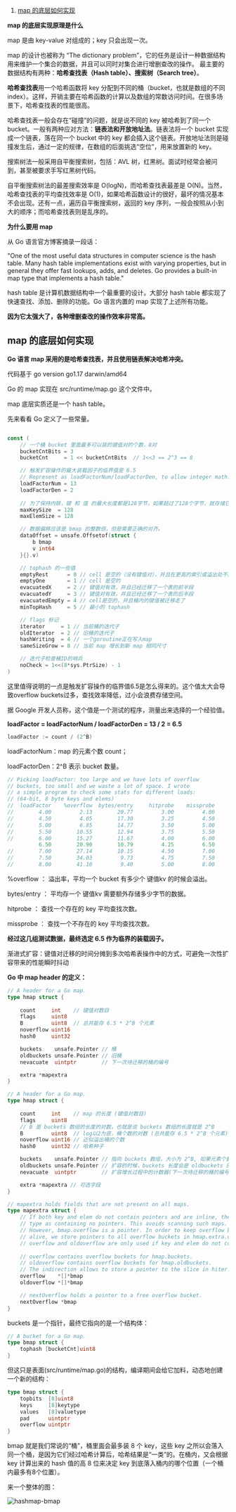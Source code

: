 1. [map 的底层如何实现](#map-的底层如何实现)



**map 的底层实现原理是什么**

map 是由 key-value 对组成的；key 只会出现一次。

map 的设计也被称为 “The dictionary problem”，它的任务是设计一种数据结构用来维护一个集合的数据，并且可以同时对集合进行增删查改的操作。
最主要的数据结构有两种：**哈希查找表（Hash table）、搜索树（Search tree）**。

**哈希查找表**用一个哈希函数将 key 分配到不同的桶（bucket，也就是数组的不同 index）。这样，开销主要在哈希函数的计算以及数组的常数访问时间。在很多场景下，哈希查找表的性能很高。

哈希查找表一般会存在“碰撞”的问题，就是说不同的 key 被哈希到了同一个 bucket。一般有两种应对方法：**链表法和开放地址法**。链表法将一个 bucket 实现成一个链表，落在同一个 bucket 中的 key 都会插入这个链表。开放地址法则是碰撞发生后，通过一定的规律，在数组的后面挑选“空位”，用来放置新的 key。

搜索树法一般采用自平衡搜索树，包括：AVL 树，红黑树。面试时经常会被问到，甚至被要求手写红黑树代码。

自平衡搜索树法的最差搜索效率是 O(logN)，而哈希查找表最差是 O(N)。当然，哈希查找表的平均查找效率是 O(1)，如果哈希函数设计的很好，最坏的情况基本不会出现。还有一点，遍历自平衡搜索树，返回的 key 序列，一般会按照从小到大的顺序；而哈希查找表则是乱序的。


**为什么要用 map**

从 Go 语言官方博客摘录一段话：

"One of the most useful data structures in computer science is the hash table. Many hash table implementations exist with varying properties, but in general they offer fast lookups, adds, and deletes. Go provides a built-in map type that implements a hash table."

hash table 是计算机数据结构中一个最重要的设计。大部分 hash table 都实现了快速查找、添加、删除的功能。Go 语言内置的 map 实现了上述所有功能。

**因为它太强大了，各种增删查改的操作效率非常高。**



## map 的底层如何实现


**Go 语言 map 采用的是哈希查找表，并且使用链表解决哈希冲突。**

代码基于 
go version go1.17 darwin/amd64


Go 的 map 实现在 src/runtime/map.go 这个文件中。

map 底层实质还是一个 hash table。

先来看看 Go 定义了一些常量。

```go

const (
	// 一个桶 bucket 里面最多可以装的键值对的个数，8对
	bucketCntBits = 3
	bucketCnt     = 1 << bucketCntBits	// 1<<3 == 2^3 == 8

	// 触发扩容操作的最大装载因子的临界值是 6.5
	// Represent as loadFactorNum/loadFactorDen, to allow integer math.
	loadFactorNum = 13	
	loadFactorDen = 2
	
	// 为了保持内联，键 和 值 的最大长度都是128字节，如果超过了128个字节，就存储它的指针
	maxKeySize  = 128
	maxElemSize = 128

	// 数据偏移应该是 bmap 的整数倍，但是需要正确的对齐。
	dataOffset = unsafe.Offsetof(struct {
		b bmap
		v int64
	}{}.v)

	// tophash 的一些值
	emptyRest      = 0 // cell 是空的（没有键值对），并且在更高的索引或溢出处不再有非空 cell 单元格.
	emptyOne       = 1 // cell 是空的
	evacuatedX     = 2 // 键值对有效，并且已经迁移了一个表的前半段
	evacuatedY     = 3 // 键值对有效，并且已经迁移了一个表的后半段
	evacuatedEmpty = 4 // cell是空的，并且桶内的键值被迁移走了
	minTopHash     = 5 // 最小的 tophash 

	// flags 标记
	iterator     = 1 // 当前桶的迭代子
	oldIterator  = 2 // 旧桶的迭代子
	hashWriting  = 4 // 一个goroutine正在写入map
	sameSizeGrow = 8 // 当前 map 增长到新 map 相同尺寸

	// 迭代子检查桶ID的哨兵
	noCheck = 1<<(8*sys.PtrSize) - 1 
)
```


这里值得说明的一点是触发扩容操作的临界值6.5是怎么得来的。这个值太大会导致overflow buckets过多，查找效率降低，过小会浪费存储空间。

据 Google 开发人员称，这个值是一个测试的程序，测量出来选择的一个经验值。

**loadFactor = loadFactorNum / loadFactorDen = 13 / 2 = 6.5**

```go
loadFactor := count / (2^B)
```

loadFactorNum：map 的元素个数 count；

loadFactorDen：2^B 表示 bucket 数量。


```go
// Picking loadFactor: too large and we have lots of overflow
// buckets, too small and we waste a lot of space. I wrote
// a simple program to check some stats for different loads:
// (64-bit, 8 byte keys and elems)
//  loadFactor    %overflow  bytes/entry     hitprobe    missprobe
//        4.00         2.13        20.77         3.00         4.00
//        4.50         4.05        17.30         3.25         4.50
//        5.00         6.85        14.77         3.50         5.00
//        5.50        10.55        12.94         3.75         5.50
//        6.00        15.27        11.67         4.00         6.00
          6.50        20.90        10.79         4.25         6.50
//        7.00        27.14        10.15         4.50         7.00
//        7.50        34.03         9.73         4.75         7.50
//        8.00        41.10         9.40         5.00         8.00
```

%overflow ：
溢出率，平均一个 bucket 有多少个 键值kv 的时候会溢出。

bytes/entry ：
平均存一个 键值kv 需要额外存储多少字节的数据。

hitprobe ：
查找一个存在的 key 平均查找次数。

missprobe ：
查找一个不存在的 key 平均查找次数。


**经过这几组测试数据，最终选定 6.5 作为临界的装载因子。**

渐进式扩容：键值对迁移的时间分摊到多次哈希表操作中的方式，可避免一次性扩容带来的性能瞬时抖动




**Go 中 map header 的定义：**

```go
// A header for a Go map.
type hmap struct {
	
	count     int 	 // 键值对数目
	flags     uint8
	B         uint8  // 总共能存 6.5 * 2^B 个元素
	noverflow uint16 
	hash0     uint32 

	buckets    unsafe.Pointer // 桶
	oldbuckets unsafe.Pointer // 旧桶
	nevacuate  uintptr        // 下一次待迁移的桶的编号

	extra *mapextra 
}
```


```go
// A header for a Go map.
type hmap struct {
	
	count     int 	 // map 的长度 (键值对数目)
	flags     uint8
	// B 是 buckets 数组的长度的对数，也就是说 buckets 数组的长度就是 2^B
	B         uint8  // log以2为底，桶个数的对数 (总共能存 6.5 * 2^B 个元素)
	noverflow uint16 // 近似溢出桶的个数
	hash0     uint32 // 哈希种子

	buckets    unsafe.Pointer // 指向 buckets 数组，大小为 2^B, 如果元素个数为0，就为 nil
	oldbuckets unsafe.Pointer // 扩容的时候，buckets 长度会是 oldbuckets 的两倍
	nevacuate  uintptr        // 扩容增长过程中的计数器(下一次待迁移的桶的编号)

	extra *mapextra // 可选字段
}
```





```go
// mapextra holds fields that are not present on all maps.
type mapextra struct {
	// If both key and elem do not contain pointers and are inline, then we mark bucket
	// type as containing no pointers. This avoids scanning such maps.
	// However, bmap.overflow is a pointer. In order to keep overflow buckets
	// alive, we store pointers to all overflow buckets in hmap.extra.overflow and hmap.extra.oldoverflow.
	// overflow and oldoverflow are only used if key and elem do not contain pointers.
	
	// overflow contains overflow buckets for hmap.buckets.
	// oldoverflow contains overflow buckets for hmap.oldbuckets.
	// The indirection allows to store a pointer to the slice in hiter.
	overflow    *[]*bmap
	oldoverflow *[]*bmap

	// nextOverflow holds a pointer to a free overflow bucket.
	nextOverflow *bmap
}
```




buckets 是一个指针，最终它指向的是一个结构体：
```go
// A bucket for a Go map.
type bmap struct {
	tophash [bucketCnt]uint8
}
```

但这只是表面(src/runtime/map.go)的结构，编译期间会给它加料，动态地创建一个新的结构：
```go
type bmap struct {
    topbits  [8]uint8
    keys     [8]keytype
    values   [8]valuetype
    pad      uintptr
    overflow uintptr
}
```


bmap 就是我们常说的“桶”，桶里面会最多装 8 个 key，这些 key 之所以会落入同一个桶，是因为它们经过哈希计算后，哈希结果是“一类”的。在桶内，又会根据 key 计算出来的 hash 值的高 8 位来决定 key 到底落入桶内的哪个位置（一个桶内最多有8个位置）。

来一个整体的图：



![hashmap-bmap](images/hashmap-bmap.png)


